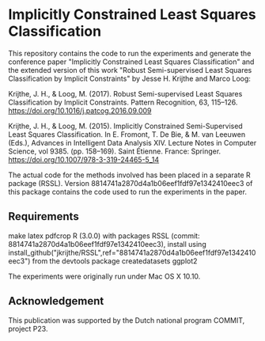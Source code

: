 # Implicitly Constrained Least Squares Classification

This repository contains the code to run the experiments and generate the conference paper "Implicitly Constrained Least Squares Classification" and the extended version of this work "Robust Semi-supervised Least Squares Classification by Implicit Constraints" by Jesse H. Krijthe and Marco Loog:

Krijthe, J. H., & Loog, M. (2017). Robust Semi-supervised Least Squares Classification by Implicit Constraints. Pattern Recognition, 63, 115–126. https://doi.org/10.1016/j.patcog.2016.09.009

Krijthe, J. H., & Loog, M. (2015). Implicitly Constrained Semi-Supervised Least Squares Classification. In E. Fromont, T. De Bie, & M. van Leeuwen (Eds.), Advances in Intelligent Data Analysis XIV. Lecture Notes in Computer Science, vol 9385. (pp. 158–169). Saint Étienne. France: Springer. https://doi.org/10.1007/978-3-319-24465-5_14


The actual code for the methods involved has been placed in a separate R package (RSSL). Version 8814741a2870d4a1b06eef1fdf97e1342410eec3 of this package contains the code used to run the experiments in the paper.

## Requirements
make
latex
pdfcrop
R (3.0.0) with packages
	RSSL (commit: 8814741a2870d4a1b06eef1fdf97e1342410eec3), install using install_github("jkrijthe/RSSL",ref="8814741a2870d4a1b06eef1fdf97e1342410eec3") from the devtools package
	createdatasets
	ggplot2

The experiments were originally run under Mac OS X 10.10.

## Acknowledgement
This publication was supported by the Dutch national program COMMIT, project P23.